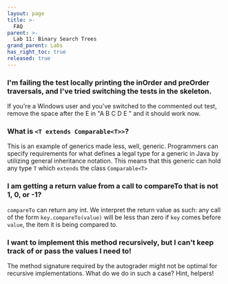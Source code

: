 ```yaml
---
layout: page
title: >-
  FAQ
parent: >-
  Lab 11: Binary Search Trees
grand_parent: Labs
has_right_toc: true
released: true
---
```


### I'm failing the test locally printing the inOrder and preOrder traversals, and I've tried switching the tests in the skeleton.

If you're a Windows user and you've switched to the commented out test, remove the space after the E in "A B C D E " and it should work now.

### What is `<T extends Comparable<T>>`?

This is an example of generics made less, well, generic. Programmers
can specify requirements for what defines a legal type for a generic in 
Java by utilizing general inheritance notation. This means that this generic
can hold any type `T` which `extends` the class `Comparable<T>`


### I am getting a return value from a call to compareTo that is not 1, 0, or -1?

`compareTo` can return any int. We interpret the return value as such: any call of the form
`key.compareTo(value)` will be less than zero if `key` comes before `value`, the item it is being compared to.

### I want to implement this method recursively, but I can't keep track of or pass the values I need to!

The method signature required by the autograder might not be optimal for recursive implementations. 
What do we do in such a case? Hint, helpers!
